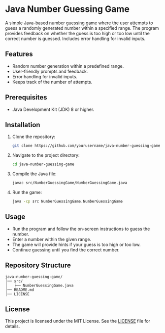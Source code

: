 # Java Number Guessing Game

A simple Java-based number guessing game where the user attempts to guess a randomly generated number within a specified range. The program provides feedback on whether the guess is too high or too low until the correct number is guessed. Includes error handling for invalid inputs.

## Features
- Random number generation within a predefined range.
- User-friendly prompts and feedback.
- Error handling for invalid inputs.
- Keeps track of the number of attempts.

## Prerequisites
- Java Development Kit (JDK) 8 or higher.

## Installation
1. Clone the repository:
   ```sh
   git clone https://github.com/yourusername/java-number-guessing-game.git
   ```
2. Navigate to the project directory:
   ```sh
   cd java-number-guessing-game
   ```
3. Compile the Java file:
   ```sh
   javac src/NumberGuessingGame/NumberGuessingGame.java
   ```
4. Run the game:
   ```sh
   java -cp src NumberGuessingGame.NumberGuessingGame
   ```

## Usage
- Run the program and follow the on-screen instructions to guess the number.
- Enter a number within the given range.
- The game will provide hints if your guess is too high or too low.
- Continue guessing until you find the correct number.

## Repository Structure
```
java-number-guessing-game/
│── src/
│   ├── NumberGuessingGame.java
│── README.md
│── LICENSE
```

## License
This project is licensed under the MIT License. See the [LICENSE](LICENSE) file for details.


